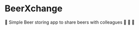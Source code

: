 # BeerXchange
:beers: Simple Beer storing app to share beers with colleagues :beers: :beers: :beers:

